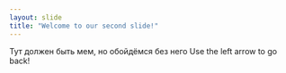 ```yaml
---
layout: slide
title: "Welcome to our second slide!"
---
```

Тут должен быть мем, но обойдёмся без него
Use the left arrow to go back!
